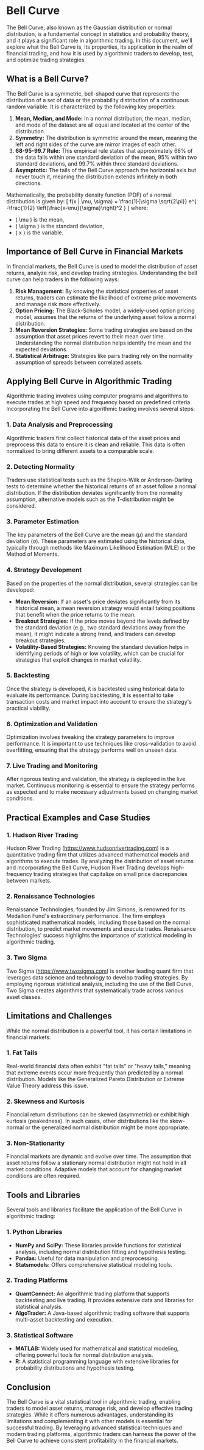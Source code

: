 # Bell Curve

The Bell Curve, also known as the Gaussian distribution or normal distribution, is a fundamental concept in statistics and probability theory, and it plays a significant role in algorithmic trading. In this document, we'll explore what the Bell Curve is, its properties, its application in the realm of financial trading, and how it is used by algorithmic traders to develop, test, and optimize trading strategies.

## What is a Bell Curve?

The Bell Curve is a symmetric, bell-shaped curve that represents the distribution of a set of data or the probability distribution of a continuous random variable. It is characterized by the following key properties:

1. **Mean, Median, and Mode:** In a normal distribution, the mean, median, and mode of the dataset are all equal and located at the center of the distribution.
2. **Symmetry:** The distribution is symmetric around the mean, meaning the left and right sides of the curve are mirror images of each other.
3. **68-95-99.7 Rule:** This empirical rule states that approximately 68% of the data falls within one standard deviation of the mean, 95% within two standard deviations, and 99.7% within three standard deviations.
4. **Asymptotic:** The tails of the Bell Curve approach the horizontal axis but never touch it, meaning the distribution extends infinitely in both directions.

Mathematically, the probability density function (PDF) of a normal distribution is given by:
\[ f(x | \mu, \sigma) = \frac{1}{\sigma \sqrt{2\pi}} e^{ -\frac{1}{2} \left(\frac{x-\mu}{\sigma}\right)^2 } \]
where:
- \( \mu \) is the mean,
- \( \sigma \) is the standard deviation,
- \( x \) is the variable.

## Importance of Bell Curve in Financial Markets

In financial markets, the Bell Curve is used to model the distribution of asset returns, analyze risk, and develop trading strategies. Understanding the bell curve can help traders in the following ways:

1. **Risk Management:** By knowing the statistical properties of asset returns, traders can estimate the likelihood of extreme price movements and manage risk more effectively.
2. **Option Pricing:** The Black-Scholes model, a widely-used option pricing model, assumes that the returns of the underlying asset follow a normal distribution.
3. **Mean Reversion Strategies:** Some trading strategies are based on the assumption that asset prices revert to their mean over time. Understanding the normal distribution helps identify the mean and the expected deviations.
4. **Statistical Arbitrage:** Strategies like pairs trading rely on the normality assumption of spreads between correlated assets.

## Applying Bell Curve in Algorithmic Trading

Algorithmic trading involves using computer programs and algorithms to execute trades at high speed and frequency based on predefined criteria. Incorporating the Bell Curve into algorithmic trading involves several steps:

### 1. Data Analysis and Preprocessing

Algorithmic traders first collect historical data of the asset prices and preprocess this data to ensure it is clean and reliable. This data is often normalized to bring different assets to a comparable scale.

### 2. Detecting Normality

Traders use statistical tests such as the Shapiro-Wilk or Anderson-Darling tests to determine whether the historical returns of an asset follow a normal distribution. If the distribution deviates significantly from the normality assumption, alternative models such as the T-distribution might be considered.

### 3. Parameter Estimation

The key parameters of the Bell Curve are the mean (µ) and the standard deviation (σ). These parameters are estimated using the historical data, typically through methods like Maximum Likelihood Estimation (MLE) or the Method of Moments.

### 4. Strategy Development

Based on the properties of the normal distribution, several strategies can be developed:

- **Mean Reversion:** If an asset's price deviates significantly from its historical mean, a mean reversion strategy would entail taking positions that benefit when the price returns to the mean.
- **Breakout Strategies:** If the price moves beyond the levels defined by the standard deviation (e.g., two standard deviations away from the mean), it might indicate a strong trend, and traders can develop breakout strategies.
- **Volatility-Based Strategies:** Knowing the standard deviation helps in identifying periods of high or low volatility, which can be crucial for strategies that exploit changes in market volatility.

### 5. Backtesting

Once the strategy is developed, it is backtested using historical data to evaluate its performance. During backtesting, it is essential to take transaction costs and market impact into account to ensure the strategy's practical viability.

### 6. Optimization and Validation

Optimization involves tweaking the strategy parameters to improve performance. It is important to use techniques like cross-validation to avoid overfitting, ensuring that the strategy performs well on unseen data.

### 7. Live Trading and Monitoring

After rigorous testing and validation, the strategy is deployed in the live market. Continuous monitoring is essential to ensure the strategy performs as expected and to make necessary adjustments based on changing market conditions.

## Practical Examples and Case Studies

### 1. Hudson River Trading

Hudson River Trading (https://www.hudsonrivertrading.com) is a quantitative trading firm that utilizes advanced mathematical models and algorithms to execute trades. By analyzing the distribution of asset returns and incorporating the Bell Curve, Hudson River Trading develops high-frequency trading strategies that capitalize on small price discrepancies between markets.

### 2. Renaissance Technologies

Renaissance Technologies, founded by Jim Simons, is renowned for its Medallion Fund's extraordinary performance. The firm employs sophisticated mathematical models, including those based on the normal distribution, to predict market movements and execute trades. Renaissance Technologies' success highlights the importance of statistical modeling in algorithmic trading.

### 3. Two Sigma

Two Sigma (https://www.twosigma.com) is another leading quant firm that leverages data science and technology to develop trading strategies. By employing rigorous statistical analysis, including the use of the Bell Curve, Two Sigma creates algorithms that systematically trade across various asset classes.

## Limitations and Challenges

While the normal distribution is a powerful tool, it has certain limitations in financial markets:

### 1. Fat Tails

Real-world financial data often exhibit "fat tails" or "heavy tails," meaning that extreme events occur more frequently than predicted by a normal distribution. Models like the Generalized Pareto Distribution or Extreme Value Theory address this issue.

### 2. Skewness and Kurtosis

Financial return distributions can be skewed (asymmetric) or exhibit high kurtosis (peakedness). In such cases, other distributions like the skew-normal or the generalized normal distribution might be more appropriate.

### 3. Non-Stationarity

Financial markets are dynamic and evolve over time. The assumption that asset returns follow a stationary normal distribution might not hold in all market conditions. Adaptive models that account for changing market conditions are often required.

## Tools and Libraries

Several tools and libraries facilitate the application of the Bell Curve in algorithmic trading:

### 1. Python Libraries

- **NumPy and SciPy:** These libraries provide functions for statistical analysis, including normal distribution fitting and hypothesis testing.
- **Pandas:** Useful for data manipulation and preprocessing.
- **Statsmodels:** Offers comprehensive statistical modeling tools.

### 2. Trading Platforms

- **QuantConnect:** An algorithmic trading platform that supports backtesting and live trading. It provides extensive data and libraries for statistical analysis.
- **AlgoTrader:** A Java-based algorithmic trading software that supports multi-asset backtesting and execution.

### 3. Statistical Software

- **MATLAB:** Widely used for mathematical and statistical modeling, offering powerful tools for normal distribution analysis.
- **R:** A statistical programming language with extensive libraries for probability distributions and hypothesis testing.

## Conclusion

The Bell Curve is a vital statistical tool in algorithmic trading, enabling traders to model asset returns, manage risk, and develop effective trading strategies. While it offers numerous advantages, understanding its limitations and complementing it with other models is essential for successful trading. By leveraging advanced statistical techniques and modern trading platforms, algorithmic traders can harness the power of the Bell Curve to achieve consistent profitability in the financial markets.